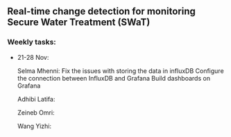 ## Real-time change detection for monitoring Secure Water Treatment (SWaT)

### Weekly tasks:
- 21-28 Nov:
  
  Selma Mhenni: Fix the issues with storing the data in influxDB
                Configure the connection between InfluxDB and Grafana
                Build dashboards on Grafana
 
   Adhibi Latifa:

   Zeineb Omri:

  Wang Yizhi:
